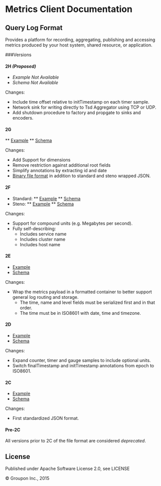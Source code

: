 Metrics Client Documentation
============================

Query Log Format
----------------

Provides a platform for recording, aggregating, publishing and accessing metrics produced by your host system, shared resource, or application. 


###Versions

#### 2H *(Proposed)*

* *Example Not Available*
* *Schema Not Available*

Changes:
* Include time offset relative to initTimestamp on each timer sample.
* Network sink for writing directly to Tsd Aggregator using TCP or UDP.
* Add shutdown procedure to factory and propgate to sinks and encoders.

#### 2G

** [Example](examples/query-log-example-2g.json)
** [Schema](schema/query-log-schema-2g.json)

Changes:
* Add Support for dimensions
* Remove restriction against additional root fields
* Simplify annotations by extracting id and date
* [Binary file format](https://github.com/InscopeMetrics/client-protocol) in addition to standard and steno wrapped JSON.

#### 2F

* Standard:
** [Example](examples/query-log-example-2f.json)
** [Schema](schema/query-log-schema-2f.json)
* Steno:
** [Example](examples/query-log-steno-example-2f.json)
** [Schema](schema/query-log-steno-schema-2f.json)

Changes:
* Support for compound units (e.g. Megabytes per second).
* Fully self-describing:
    * Includes service name
    * Includes cluster name
    * Includes host name

#### 2E

* [Example](query-log-example-2e.json)
* [Schema](query-log-schema-2e.json)

Changes:
* Wrap the metrics payload in a formatted container to better support general log routing and storage.
    * The time, name and level fields must be serialized first and in that order.
    * The time must be in ISO8601 with date, time and timezone.

#### 2D

* [Example](query-log-example-2d.json)
* [Schema](query-log-schema-2d.json)

Changes:
* Expand counter, timer and gauge samples to include optional units.
* Switch finalTimestamp and initTimestamp annotations from epoch to ISO8601.

#### 2C

* [Example](query-log-example-2c.json)
* [Schema](query-log-schema-2c.json)

Changes:
* First standardized JSON format.

#### Pre-2C

All versions prior to 2C of the file format are considered *deprecated*.

License
-------

Published under Apache Software License 2.0, see LICENSE

&copy; Groupon Inc., 2015

